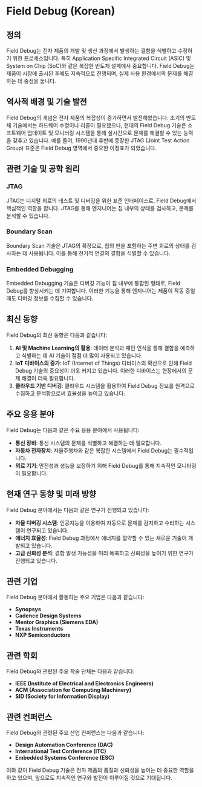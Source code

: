 # Field Debug (Korean)

## 정의

Field Debug는 전자 제품의 개발 및 생산 과정에서 발생하는 결함을 식별하고 수정하기 위한 프로세스입니다. 특히 Application Specific Integrated Circuit (ASIC) 및 System on Chip (SoC)와 같은 복잡한 반도체 설계에서 중요합니다. Field Debug는 제품이 시장에 출시된 후에도 지속적으로 진행되며, 실제 사용 환경에서의 문제를 해결하는 데 중점을 둡니다.

## 역사적 배경 및 기술 발전

Field Debug의 개념은 전자 제품의 복잡성이 증가하면서 발전해왔습니다. 초기의 반도체 기술에서는 하드웨어 수정이나 리콜이 필요했으나, 현대의 Field Debug 기술은 소프트웨어 업데이트 및 모니터링 시스템을 통해 실시간으로 문제를 해결할 수 있는 능력을 갖추고 있습니다. 예를 들어, 1990년대 후반에 등장한 JTAG (Joint Test Action Group) 표준은 Field Debug 영역에서 중요한 이정표가 되었습니다.

## 관련 기술 및 공학 원리

### JTAG

JTAG는 디지털 회로의 테스트 및 디버깅을 위한 표준 인터페이스로, Field Debug에서 핵심적인 역할을 합니다. JTAG를 통해 엔지니어는 칩 내부의 상태를 검사하고, 문제를 분석할 수 있습니다.

### Boundary Scan

Boundary Scan 기술은 JTAG의 확장으로, 칩의 핀을 포함하는 주변 회로의 상태를 검사하는 데 사용됩니다. 이를 통해 전기적 연결의 결함을 식별할 수 있습니다.

### Embedded Debugging

Embedded Debugging 기술은 디버깅 기능이 칩 내부에 통합된 형태로, Field Debug를 향상시키는 데 기여합니다. 이러한 기능을 통해 엔지니어는 제품이 작동 중일 때도 디버깅 정보를 수집할 수 있습니다.

## 최신 동향

Field Debug의 최신 동향은 다음과 같습니다:

1. **AI 및 Machine Learning의 활용**: 데이터 분석과 패턴 인식을 통해 결함을 예측하고 식별하는 데 AI 기술이 점점 더 많이 사용되고 있습니다.
2. **IoT 디바이스의 증가**: IoT (Internet of Things) 디바이스의 확산으로 인해 Field Debug 기술의 중요성이 더욱 커지고 있습니다. 이러한 디바이스는 현장에서의 문제 해결이 더욱 필요합니다.
3. **클라우드 기반 디버깅**: 클라우드 시스템을 활용하여 Field Debug 정보를 원격으로 수집하고 분석함으로써 효율성을 높이고 있습니다.

## 주요 응용 분야

Field Debug는 다음과 같은 주요 응용 분야에서 사용됩니다:

- **통신 장비**: 통신 시스템의 문제를 식별하고 해결하는 데 필요합니다.
- **자동차 전자장치**: 자율주행차와 같은 복잡한 시스템에서 Field Debug는 필수적입니다.
- **의료 기기**: 안전성과 성능을 보장하기 위해 Field Debug를 통해 지속적인 모니터링이 필요합니다.

## 현재 연구 동향 및 미래 방향

Field Debug 분야에서는 다음과 같은 연구가 진행되고 있습니다:

- **자율 디버깅 시스템**: 인공지능을 이용하여 자동으로 문제를 감지하고 수리하는 시스템이 연구되고 있습니다.
- **에너지 효율성**: Field Debug 과정에서 에너지를 절약할 수 있는 새로운 기술이 개발되고 있습니다.
- **고급 신뢰성 분석**: 결함 발생 가능성을 미리 예측하고 신뢰성을 높이기 위한 연구가 진행되고 있습니다.

## 관련 기업

Field Debug 분야에서 활동하는 주요 기업은 다음과 같습니다:

- **Synopsys**
- **Cadence Design Systems**
- **Mentor Graphics (Siemens EDA)**
- **Texas Instruments**
- **NXP Semiconductors**

## 관련 학회

Field Debug와 관련된 주요 학술 단체는 다음과 같습니다:

- **IEEE (Institute of Electrical and Electronics Engineers)**
- **ACM (Association for Computing Machinery)**
- **SID (Society for Information Display)**

## 관련 컨퍼런스

Field Debug와 관련된 주요 산업 컨퍼런스는 다음과 같습니다:

- **Design Automation Conference (DAC)**
- **International Test Conference (ITC)**
- **Embedded Systems Conference (ESC)**

이와 같이 Field Debug 기술은 전자 제품의 품질과 신뢰성을 높이는 데 중요한 역할을 하고 있으며, 앞으로도 지속적인 연구와 발전이 이루어질 것으로 기대됩니다.